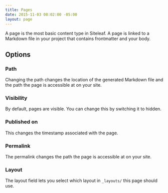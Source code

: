 ```yaml
---
title: Pages
date: 2015-11-03 08:02:00 -05:00
layout: page
---
```


A page is the most basic content type in Siteleaf. A page is linked to a Markdown file in your project that contains frontmatter and your body.

## Options

### Path

Changing the path changes the location of the generated Markdown file and the path the page is accessible at on your site.

### Visibility

By default, pages are visible. You can change this by switching it to hidden.

### Published on

This changes the timestamp associated with the page.

### Permalink

The permalink changes the path the page is accessible at on your site.

### Layout

The layout field lets you select which layout in `_layouts/` this page should use.
